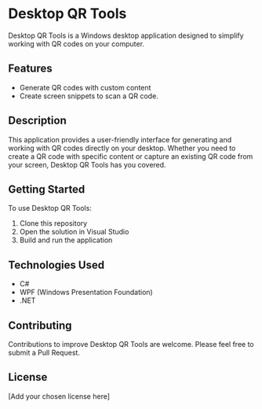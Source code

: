 # Desktop QR Tools

Desktop QR Tools is a Windows desktop application designed to simplify working with QR codes on your computer.

## Features

- Generate QR codes with custom content
- Create screen snippets to scan a QR code.

## Description

This application provides a user-friendly interface for generating and working with QR codes directly on your desktop. Whether you need to create a QR code with specific content or capture an existing QR code from your screen, Desktop QR Tools has you covered.

## Getting Started

To use Desktop QR Tools:

1. Clone this repository
2. Open the solution in Visual Studio
3. Build and run the application

## Technologies Used

- C#
- WPF (Windows Presentation Foundation)
- .NET

## Contributing

Contributions to improve Desktop QR Tools are welcome. Please feel free to submit a Pull Request.

## License

[Add your chosen license here]
